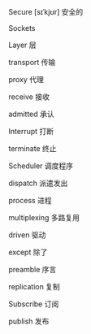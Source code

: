 Secure [sɪˈkjʊr]  安全的

Sockets 

Layer 层

transport 传输

proxy 代理

receive 接收

admitted  承认

Interrupt 打断

terminate 终止

Scheduler 调度程序

dispatch 派遣发出 

process 进程

multiplexing 多路复用

driven 驱动

except 除了

preamble 序言

replication 复制

Subscribe 订阅

publish 发布